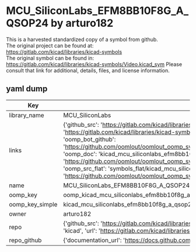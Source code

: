 # MCU_SiliconLabs_EFM8BB10F8G_A_QSOP24 by arturo182  
This is a harvested standardized copy of a symbol from github.  
The original project can be found at:  
https://gitlab.com/kicad/libraries/kicad-symbols  
The original symbol can be found in:
https://gitlab.com/kicad/libraries/kicad-symbols/Video.kicad_sym
Please consult that link for additional, details, files, and license information.  
## yaml dump  
| Key | Value |  
| --- | --- |  
| library_name | MCU_SiliconLabs |  
| links | {'github_src': 'https://gitlab.com/kicad/libraries/kicad-symbols/Video.kicad_sym', 'github_src_repo': 'https://gitlab.com/kicad/libraries/kicad-symbols', 'oomp_bot': 'kicad_mcu_siliconlabs_efm8bb10f8g_a_qsop24/working', 'oomp_bot_github': 'https://github.com/oomlout/oomlout_oomp_symbol_bot/tree/main/kicad_mcu_siliconlabs_efm8bb10f8g_a_qsop24/working', 'oomp_doc': 'kicad_mcu_siliconlabs_efm8bb10f8g_a_qsop24/working', 'oomp_doc_github': 'https://github.com/oomlout/oomlout_oomp_symbol_doc/tree/main/kicad_mcu_siliconlabs_efm8bb10f8g_a_qsop24/working', 'oomp_src_flat': 'symbols_flat/kicad_mcu_siliconlabs_efm8bb10f8g_a_qsop24/working', 'oomp_src_flat_github': 'https://github.com/oomlout/oomlout_oomp_symbol_src/tree/main/kicad_mcu_siliconlabs_efm8bb10f8g_a_qsop24/working'} |  
| name | MCU_SiliconLabs_EFM8BB10F8G_A_QSOP24 |  
| oomp_key | oomp_kicad_mcu_siliconlabs_efm8bb10f8g_a_qsop24 |  
| oomp_key_simple | kicad_mcu_siliconlabs_efm8bb10f8g_a_qsop24 |  
| owner | arturo182 |  
| repo | {'github_src': 'https://gitlab.com/kicad/libraries/kicad-symbols/Video.kicad_sym', 'name': 'libraries/kicad-symbols', 'owner': 'kicad', 'url': 'https://gitlab.com/kicad/libraries/kicad-symbols'} |  
| repo_github | {'documentation_url': 'https://docs.github.com/rest/repos/repos#get-a-repository', 'message': 'Not Found'} |  

